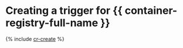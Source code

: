 # Creating a trigger for {{ container-registry-full-name }}

{% include [cr-create](../../_includes/serverless-containers/cr-trigger-create.md) %}